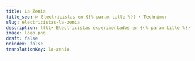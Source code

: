 ```yaml
---
title: La Zenia
title_seo: ᐅ Electricistas en {{% param title %}} ⚡️ Technimur
slug: electricistas-la-zenia
description: llll➤ Electricistas experimentados en {{% param title %}} para todas tus necesidades eléctricas. Servicio rápido, eficaz y de confianza ✅ ¡Contáctanos!
image: logo.png
draft: false
noindex: false
translationKey: la-zenia
---
```

